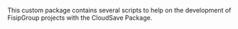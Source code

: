 This custom package contains several scripts to help on the development of FisipGroup projects with the CloudSave Package.
